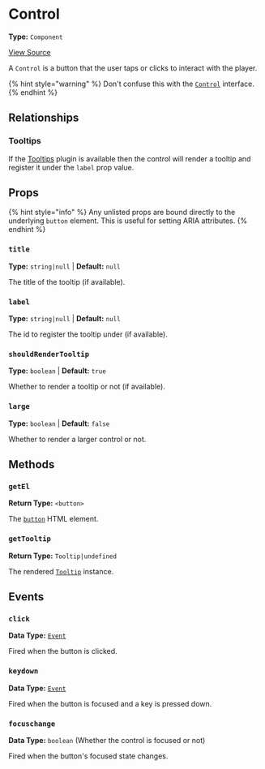 # Control

**Type:** `Component`

[View Source](../../../../../vime-player/src/plugins/controls/control/Control.svelte)

A `Control` is a button that the user taps or clicks to interact with the player.

{% hint style="warning" %}
Don't confuse this with the [`Control`](./control-interface.md) interface.
{% endhint %}

## Relationships

### Tooltips

If the [Tooltips](./../../tooltips/tooltips.md) plugin is available then the control will render a 
tooltip and register it under the `label` prop value.

## Props

{% hint style="info" %}
Any unlisted props are bound directly to the underlying `button` element. This is useful
for setting ARIA attributes.
{% endhint %}

### `title`

**Type:** `string|null` | **Default:** `null`

The title of the tooltip (if available).

### `label`

**Type:** `string|null` | **Default:** `null`

The id to register the tooltip under (if available).

### `shouldRenderTooltip`

**Type:** `boolean` | **Default:** `true`

Whether to render a tooltip or not (if available).

### `large`

**Type:** `boolean` | **Default:** `false`

Whether to render a larger control or not.

## Methods

### `getEl`

**Return Type:** `<button>`

The [`button`][mdn-button] HTML element.

[mdn-button]: https://developer.mozilla.org/en-US/docs/Web/HTML/Element/button

### `getTooltip`

**Return Type:** `Tooltip|undefined`

The rendered [`Tooltip`](./../../tooltips/tooltip.md) instance.

## Events

### `click`

**Data Type:** [`Event`][mdn-event]

Fired when the button is clicked.

[mdn-event]: https://developer.mozilla.org/en-US/docs/Web/API/Event

### `keydown`

**Data Type:** [`Event`][mdn-event]

Fired when the button is focused and a key is pressed down.

### `focuschange`

**Data Type:** `boolean` (Whether the control is focused or not)

Fired when the button's focused state changes. 